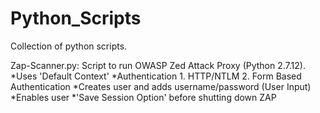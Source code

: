 # Python_Scripts

Collection of python scripts. 

Zap-Scanner.py: Script to run OWASP Zed Attack Proxy (Python 2.7.12). 
    *Uses 'Default Context'
    *Authentication
        1. HTTP/NTLM
        2. Form Based Authentication
    *Creates user and adds username/password (User Input)
    *Enables user
    *'Save Session Option' before shutting down ZAP 